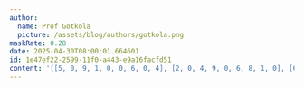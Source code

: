```yaml
---
author:
  name: Prof Gotkola
  picture: /assets/blog/authors/gotkola.png
maskRate: 0.28
date: 2025-04-30T08:00:01.664601
id: 1e47ef22-2599-11f0-a443-e9a16facfd51
content: '[[5, 0, 9, 1, 0, 0, 6, 0, 4], [2, 0, 4, 9, 0, 6, 8, 1, 0], [6, 1, 8, 3, 0, 4, 2, 5, 0], [4, 5, 0, 0, 1, 3, 9, 2, 6], [0, 0, 6, 5, 2, 9, 4, 7, 1], [1, 0, 2, 0, 4, 7, 3, 8, 5], [7, 0, 0, 4, 9, 0, 5, 6, 3], [0, 0, 5, 2, 3, 1, 7, 4, 8], [8, 4, 3, 7, 0, 5, 1, 0, 2]]'
---
```

